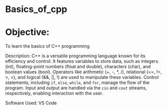 # Basics_of_cpp

# Objective:
To learn the basics of C++ programming

Description:
C++ is a versatile programming language known for its efficiency and control. It features variables to store data, such as integers (int), floating-point numbers (float and double), characters (char), and boolean values (bool). Operators like arithmetic (+, -, *, /), relational (==, !=, >, <), and logical (&&, ||, !) are used to manipulate these variables. Control statements, including `if`, `else`, `while`, and `for`, manage the flow of the program. Input and output are handled via the `cin` and `cout` streams, respectively, enabling interaction with the user.

Software Used:
VS Code
